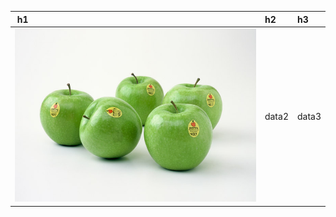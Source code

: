 ﻿﻿ h1    | h2    | h3    
:-------|:-------|:-------
 ![-](ILSVRC2012_val_00000023.jpeg) | data2 | data3 











